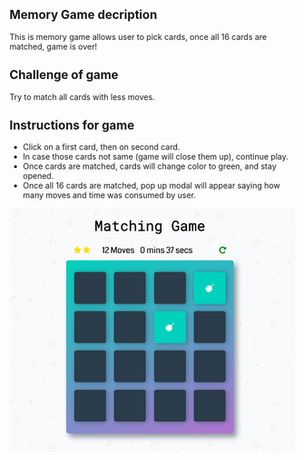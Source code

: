 ## Memory Game decription
This is memory game allows user to pick cards, once all 16 cards are matched, game is over!


## Challenge of game
Try to match all cards with less moves.


## Instructions for game
* Click on a first card, then on second card.
* In case those cards not same (game will close them up), continue play.
* Once cards are matched, cards will change color to green, and stay opened.
* Once all 16 cards are matched, pop up modal will appear saying how many moves and time was consumed by user.

![snippet](img/memory3.png)
